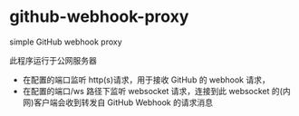 # github-webhook-proxy

simple GitHub webhook proxy

此程序运行于公网服务器

- 在配置的端口监听 http(s)请求，用于接收 GitHub 的 webhook 请求，
- 在配置的端口/ws 路径下监听 websocket 请求，连接到此 websocket 的(内网)客户端会收到转发自 GitHub Webhook 的请求消息
